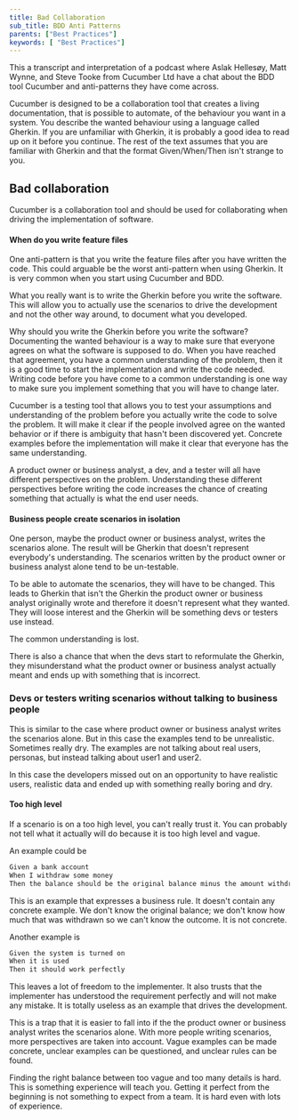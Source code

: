 ```yaml
---
title: Bad Collaboration
sub_title: BDD Anti Patterns
parents: ["Best Practices"]
keywords: [ "Best Practices"]
---
```


This a transcript and interpretation of a podcast where Aslak Hellesøy, Matt Wynne, and Steve Tooke from Cucumber Ltd have a chat about the BDD tool Cucumber and anti-patterns they have come across.

Cucumber is designed to be a collaboration tool that creates a living documentation, that is possible to automate, of the behaviour you want in a system. You describe the wanted behaviour using a language called Gherkin. If you are unfamiliar with Gherkin, it is probably a good idea to read up on it before you continue. The rest of the text assumes that you are familiar with Gherkin and that the format Given/When/Then isn't strange to you.

## Bad collaboration

Cucumber is a collaboration tool and should be used for collaborating when driving the implementation of software.

#### When do you write feature files
One anti-pattern is that you write the feature files after you have written the code. This could arguable be the worst anti-pattern when using Gherkin. It is very common when you start using Cucumber and BDD.

What you really want is to write the Gherkin before you write the software. This will allow you to actually use the scenarios to drive the development and not the other way around, to document what you developed.

Why should you write the Gherkin before you write the software? Documenting the wanted behaviour is a way to make sure that everyone agrees on what the software is supposed to do. When you have reached that agreement, you have a common understanding of the problem, then it is a good time to start the implementation and write the code needed. Writing code before you have come to a common understanding is one way to make sure you implement something that you will have to change later.

Cucumber is a testing tool that allows you to test your assumptions and understanding of the problem before you actually write the code to solve the problem. It will make it clear if the people involved agree on the wanted behavior or if there is ambiguity that hasn't been discovered yet. Concrete examples before the implementation will make it clear that everyone has the same understanding.

A product owner or business analyst, a dev, and a tester will all have different perspectives on the problem. Understanding these different perspectives before writing the code increases the chance of creating something that actually is what the end user needs.

#### Business people create scenarios in isolation
One person, maybe the product owner or business analyst, writes the scenarios alone. The result will be Gherkin that doesn't represent everybody's understanding. The scenarios written by the product owner or business analyst alone tend to be un-testable.

To be able to automate the scenarios, they will have to be changed. This leads to Gherkin that isn't the Gherkin the product owner or business analyst originally wrote and therefore it doesn't represent what they wanted. They will loose interest and the Gherkin will be something devs or testers use instead.

The common understanding is lost.

There is also a chance that when the devs start to reformulate the Gherkin, they misunderstand what the product owner or business analyst actually meant and ends up with something that is incorrect.

### Devs or testers writing scenarios without talking to business people
This is similar to the case where product owner or business analyst writes the scenarios alone. But in this case the examples tend to be unrealistic. Sometimes really dry. The examples are not talking about real users, personas, but instead talking about user1 and user2.

In this case the developers missed out on an opportunity to have realistic users, realistic data and ended up with something really boring and dry.

#### Too high level
If a scenario is on a too high level, you can't really trust it. You can probably not tell what it actually will do because it is too high level and vague.

An example could be

```bash
Given a bank account
When I withdraw some money
Then the balance should be the original balance minus the amount withdrawn
```

This is an example that expresses a business rule. It doesn't contain any concrete example. We don't know the original balance; we don't know how much that was withdrawn so we can't know the outcome. It is not concrete.

Another example is

```bash
Given the system is turned on
When it is used
Then it should work perfectly
```

This leaves a lot of freedom to the implementer. It also trusts that the implementer has understood the requirement perfectly and will not make any mistake. It is totally useless as an example that drives the development.

This is a trap that it is easier to fall into if the the product owner or business analyst writes the scenarios alone. With more people writing scenarios, more perspectives are taken into account. Vague examples can be made concrete, unclear examples can be questioned, and unclear rules can be found.

Finding the right balance between too vague and too many details is hard. This is something experience will teach you. Getting it perfect from the beginning is not something to expect from a team. It is hard even with lots of experience.

